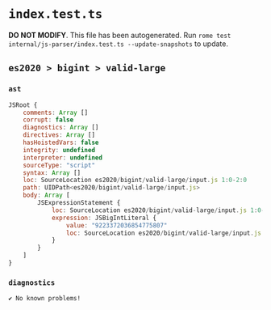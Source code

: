 # `index.test.ts`

**DO NOT MODIFY**. This file has been autogenerated. Run `rome test internal/js-parser/index.test.ts --update-snapshots` to update.

## `es2020 > bigint > valid-large`

### `ast`

```javascript
JSRoot {
	comments: Array []
	corrupt: false
	diagnostics: Array []
	directives: Array []
	hasHoistedVars: false
	integrity: undefined
	interpreter: undefined
	sourceType: "script"
	syntax: Array []
	loc: SourceLocation es2020/bigint/valid-large/input.js 1:0-2:0
	path: UIDPath<es2020/bigint/valid-large/input.js>
	body: Array [
		JSExpressionStatement {
			loc: SourceLocation es2020/bigint/valid-large/input.js 1:0-1:20
			expression: JSBigIntLiteral {
				value: "9223372036854775807"
				loc: SourceLocation es2020/bigint/valid-large/input.js 1:0-1:20
			}
		}
	]
}
```

### `diagnostics`

```
✔ No known problems!

```

